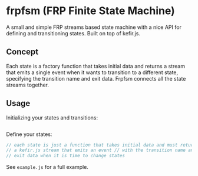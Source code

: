 # frpfsm (FRP Finite State Machine)

A small and simple FRP streams based state machine with a nice API for defining and transitioning states.  Built on top of kefir.js.

## Concept

Each state is a factory function that takes initial data and returns a stream that emits a single event when it wants to transition to a different state, specifying the transition name and exit data.  Frpfsm connects all the state streams together.

## Usage

Initializing your states and transitions:

```javascript

```

Define your states:
```javascript
// each state is just a function that takes initial data and must return
// a kefir.js stream that emits an event // with the transition name and
// exit data when it is time to change states
```

See `example.js` for a full example.
